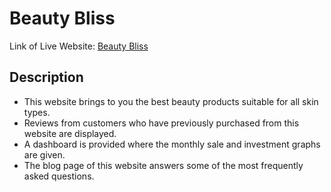 # Beauty Bliss

Link of Live Website: [Beauty Bliss](https://beauty-bliss.netlify.app/)

## Description ##

* This website brings to you the best beauty products suitable for all skin types.
* Reviews from customers who have previously purchased from this website are displayed.
* A dashboard is provided where the monthly sale and investment graphs are given.
* The blog page of this website answers some of the most frequently asked questions.